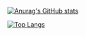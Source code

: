 [![Anurag's GitHub stats](https://github-readme-stats.vercel.app/api?username=seungwonme&theme=rose_pine)](https://github.com/anuraghazra/github-readme-stats)  
    
[![Top Langs](https://github-readme-stats.vercel.app/api/top-langs/?username=seungwonme&layout=compact)](https://github.com/anuraghazra/github-readme-stats)

<!---
seungwonme/seungwonme is a ✨ special ✨ repository because its `README.md` (this file) appears on your GitHub profile.
You can click the Preview link to take a look at your changes.
--->
